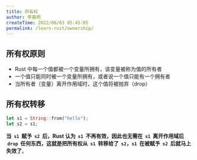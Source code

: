 ```yaml
---
title: 所有权
author: 李嘉明
createTime: 2022/06/03 05:45:05
permalink: /learn-rust/ownership/
---
```


## 所有权原则

- Rust 中每一个值都被一个变量所拥有，该变量被称为值的所有者
- 一个值只能同时被一个变量所拥有，或者说一个值只能有一个拥有者
- 当所有者（变量）离开作用域时，这个值将被抛弃（drop）

## 所有权转移

```rust
let s1 = String::from("hello");
let s2 = s1;
```

**当  `s1`  赋予  `s2`  后，Rust 认为  `s1`  不再有效，因此也无需在  `s1`  离开作用域后  `drop`  任何东西，这就是把所有权从  `s1`  转移给了  `s2`，`s1`  在被赋予  `s2`  后就马上失效了**。
